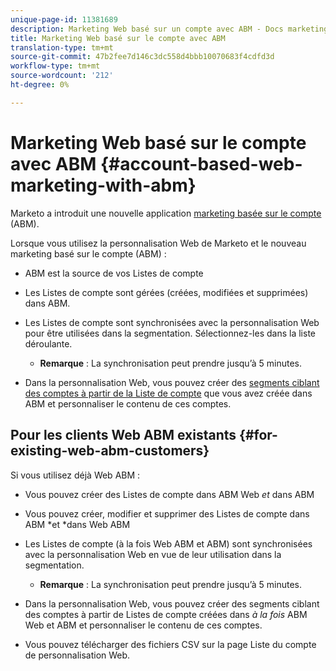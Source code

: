 ```yaml
---
unique-page-id: 11381689
description: Marketing Web basé sur un compte avec ABM - Docs marketing - Documentation du produit
title: Marketing Web basé sur le compte avec ABM
translation-type: tm+mt
source-git-commit: 47b2fee7d146c3dc558d4bbb10070683f4cdfd3d
workflow-type: tm+mt
source-wordcount: '212'
ht-degree: 0%

---
```



# Marketing Web basé sur le compte avec ABM {#account-based-web-marketing-with-abm}

Marketo a introduit une nouvelle application [marketing basée sur le compte](http://docs.marketo.com/display/docs/account+based+marketing) (ABM).

Lorsque vous utilisez la personnalisation Web de Marketo et le nouveau marketing basé sur le compte (ABM) :

* ABM est la source de vos Listes de compte
* Les Listes de compte sont gérées (créées, modifiées et supprimées) dans ABM.
* Les Listes de compte sont synchronisées avec la personnalisation Web pour être utilisées dans la segmentation. Sélectionnez-les dans la liste déroulante.

   * **Remarque** : La synchronisation peut prendre jusqu’à 5 minutes.

* Dans la personnalisation Web, vous pouvez créer des [segments ciblant des comptes à partir de la Liste de compte](create-a-segment-using-an-account-list.md) que vous avez créée dans ABM et personnaliser le contenu de ces comptes.

## Pour les clients Web ABM existants {#for-existing-web-abm-customers}

Si vous utilisez déjà Web ABM :

* Vous pouvez créer des Listes de compte dans ABM Web *et* dans ABM
* Vous pouvez créer, modifier et supprimer des Listes de compte dans ABM *et *dans Web ABM
* Les Listes de compte (à la fois Web ABM et ABM) sont synchronisées avec la personnalisation Web en vue de leur utilisation dans la segmentation.

   * **Remarque** : La synchronisation peut prendre jusqu’à 5 minutes.

* Dans la personnalisation Web, vous pouvez créer des segments ciblant des comptes à partir de Listes de compte créées dans *à la fois* ABM Web et ABM et personnaliser le contenu de ces comptes.
* Vous pouvez télécharger des fichiers CSV sur la page Liste du compte de personnalisation Web.

